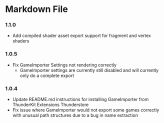# Markdown File

### 1.1.0

* Add compiled shader asset export support for fragment and vertex shaders

### 1.0.5

* Fix GameImporter Settings not rendering correctly
  * GameImporter settings are currently still disabled and will currently only do a complete export

### 1.0.4

* Update README.md instructions for installing GameImporter from ThunderKit Extensions Thunderstore
* Fix issue where GameImporter would not export some games correctly with unusual path structures due to a bug in name extraction